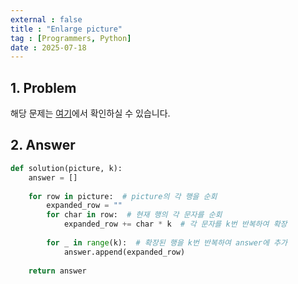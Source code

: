 ```yaml
---
external : false
title : "Enlarge picture"
tag : [Programmers, Python]
date : 2025-07-18
---
```


## 1. Problem

해당 문제는 [여기](https://school.programmers.co.kr/learn/courses/30/lessons/181836)에서 확인하실 수 있습니다.

## 2. Answer

```py
def solution(picture, k):
    answer = []
    
    for row in picture:  # picture의 각 행을 순회
        expanded_row = ""
        for char in row:  # 현재 행의 각 문자를 순회
            expanded_row += char * k  # 각 문자를 k번 반복하여 확장
        
        for _ in range(k):  # 확장된 행을 k번 반복하여 answer에 추가
            answer.append(expanded_row)
            
    return answer
```
